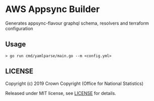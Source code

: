 # AWS Appsync Builder

Generates appsync-flavour graphql schema, resolvers and terraform configuration

## Usage

```shell
> go run cmd/yamlparse/main.go --m <config.yml>
```

## LICENSE

Copyright (c) 2019 Crown Copyright (Office for National Statistics)

Released under MIT license, see [LICENSE](LICENSE) for details.
